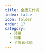 ```yaml
---
title: 全唐五代词
index: false
icon: folder
order: 17
category:
  - 诗藏
  - 词集
  - 全唐五代词
---
```


<AutoCatalog  />
